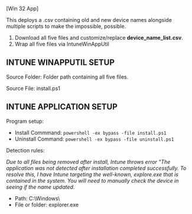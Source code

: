 [Win 32 App]

This deploys a .csv containing old and new device names alongside multiple scripts to make the impossible, possible. 
1. Download all five files and customize/replace <b>device_name_list.csv</b>.
2. Wrap all five files via IntuneWinAppUtil

**INTUNE WINAPPUTIL SETUP**
---------------------
Source Folder: Folder path containing all five files. 

Source File: install.ps1

**INTUNE APPLICATION SETUP**
----------------------------
Program setup:
- Install Commmand: ```powershell -ex bypass -file install.ps1```
- Uninstall Command: ```powershell -ex bypass -file uninstall.ps1```

Detection rules:

*Due to all files being removed after install, Intune throws error "The application was not detected after installation completed successfully. To resolve this, I have Intune targeting the well-known, explore.exe that is contained in the system. You will need to manually check the device in seeing if the name updated.*
- Path: C:\Windows\
- File or folder: explorer.exe




